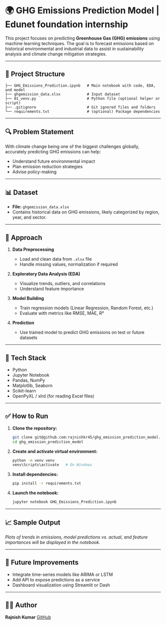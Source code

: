 # 🌍 GHG Emissions Prediction Model | Edunet foundation internship

This project focuses on predicting **Greenhouse Gas (GHG) emissions** using machine learning techniques. The goal is to forecast emissions based on historical environmental and industrial data to assist in sustainability analysis and climate change mitigation strategies.

---

## 📁 Project Structure

```
├── GHG_Emissions_Prediction.ipynb   # Main notebook with code, EDA, and model
├── ghgemission_data.xlsx            # Input dataset
├── 01_venv.py                       # Python file (optional helper or script)
├── .gitignore                       # Git ignored files and folders
└── requirements.txt                 # (optional) Package dependencies
```

---

## 🔍 Problem Statement

With climate change being one of the biggest challenges globally, accurately predicting GHG emissions can help:

* Understand future environmental impact
* Plan emission reduction strategies
* Advise policy-making

---

## 📊 Dataset

* **File:** `ghgemission_data.xlsx`
* Contains historical data on GHG emissions, likely categorized by region, year, and sector.

---

## 🧪 Approach

1. **Data Preprocessing**

   * Load and clean data from `.xlsx` file
   * Handle missing values, normalization if required

2. **Exploratory Data Analysis (EDA)**

   * Visualize trends, outliers, and correlations
   * Understand feature importance

3. **Model Building**

   * Train regression models (Linear Regression, Random Forest, etc.)
   * Evaluate with metrics like RMSE, MAE, R²

4. **Prediction**

   * Use trained model to predict GHG emissions on test or future datasets

---

## 🚰 Tech Stack

* Python
* Jupyter Notebook
* Pandas, NumPy
* Matplotlib, Seaborn
* Scikit-learn
* OpenPyXL / xlrd (for reading Excel files)

---

## ✅ How to Run

1. **Clone the repository:**

   ```bash
   git clone git@github.com:rajnishkr45/ghg_emission_prediction_model.git
   cd ghg_emission_prediction_model
   ```

2. **Create and activate virtual environment:**

   ```bash
   python -m venv venv
   venv\Scripts\activate   # On Windows
   ```

3. **Install dependencies:**

   ```bash
   pip install -r requirements.txt
   ```

4. **Launch the notebook:**

   ```bash
   jupyter notebook GHG_Emissions_Prediction.ipynb
   ```

---

## 📈 Sample Output

*Plots of trends in emissions, model predictions vs. actual, and feature importances will be displayed in the notebook.*

---

## 📌 Future Improvements

* Integrate time-series models like ARIMA or LSTM
* Add API to expose predictions as a service
* Dashboard visualization using Streamlit or Dash

---


## 👨‍💻 Author

**Rajnish Kumar**
[GitHub](https://github.com/rajnishkr45)
